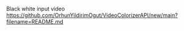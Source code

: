 Black white input video
https://github.com/OrhunYildirimOgut/VideoColorizerAPI/new/main?filename=README.md
